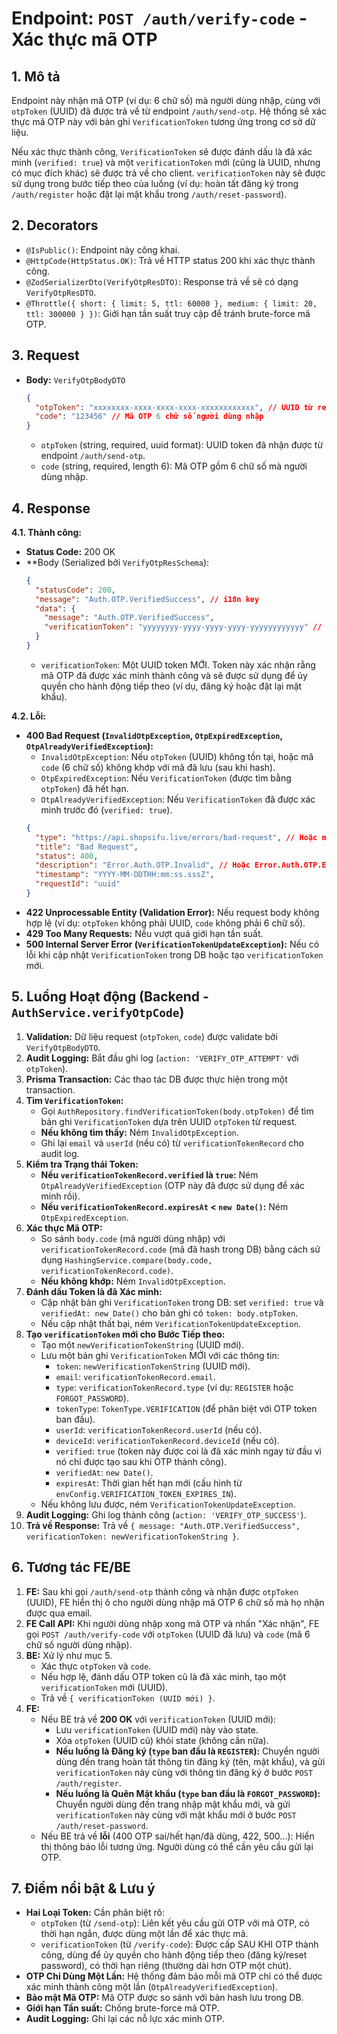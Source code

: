 # Endpoint: `POST /auth/verify-code` - Xác thực mã OTP

## 1. Mô tả

Endpoint này nhận mã OTP (ví dụ: 6 chữ số) mà người dùng nhập, cùng với `otpToken` (UUID) đã được trả về từ endpoint `/auth/send-otp`. Hệ thống sẽ xác thực mã OTP này với bản ghi `VerificationToken` tương ứng trong cơ sở dữ liệu.

Nếu xác thực thành công, `VerificationToken` sẽ được đánh dấu là đã xác minh (`verified: true`) và một `verificationToken` mới (cũng là UUID, nhưng có mục đích khác) sẽ được trả về cho client. `verificationToken` này sẽ được sử dụng trong bước tiếp theo của luồng (ví dụ: hoàn tất đăng ký trong `/auth/register` hoặc đặt lại mật khẩu trong `/auth/reset-password`).

## 2. Decorators

- `@IsPublic()`: Endpoint này công khai.
- `@HttpCode(HttpStatus.OK)`: Trả về HTTP status 200 khi xác thực thành công.
- `@ZodSerializerDto(VerifyOtpResDTO)`: Response trả về sẽ có dạng `VerifyOtpResDTO`.
- `@Throttle({ short: { limit: 5, ttl: 60000 }, medium: { limit: 20, ttl: 300000 } })`: Giới hạn tần suất truy cập để tránh brute-force mã OTP.

## 3. Request

- **Body:** `VerifyOtpBodyDTO`
  ```json
  {
    "otpToken": "xxxxxxxx-xxxx-xxxx-xxxx-xxxxxxxxxxxx", // UUID từ response của /auth/send-otp
    "code": "123456" // Mã OTP 6 chữ số người dùng nhập
  }
  ```
  - `otpToken` (string, required, uuid format): UUID token đã nhận được từ endpoint `/auth/send-otp`.
  - `code` (string, required, length 6): Mã OTP gồm 6 chữ số mà người dùng nhập.

## 4. Response

**4.1. Thành công:**

- **Status Code:** 200 OK
- \*\*Body (Serialized bởi `VerifyOtpResSchema`):
  ```json
  {
    "statusCode": 200,
    "message": "Auth.OTP.VerifiedSuccess", // i18n key
    "data": {
      "message": "Auth.OTP.VerifiedSuccess",
      "verificationToken": "yyyyyyyy-yyyy-yyyy-yyyy-yyyyyyyyyyyy" // UUID token mới cho bước tiếp theo
    }
  }
  ```
  - `verificationToken`: Một UUID token MỚI. Token này xác nhận rằng mã OTP đã được xác minh thành công và sẽ được sử dụng để ủy quyền cho hành động tiếp theo (ví dụ, đăng ký hoặc đặt lại mật khẩu).

**4.2. Lỗi:**

- **400 Bad Request (`InvalidOtpException`, `OtpExpiredException`, `OtpAlreadyVerifiedException`):**
  - `InvalidOtpException`: Nếu `otpToken` (UUID) không tồn tại, hoặc mã `code` (6 chữ số) không khớp với mã đã lưu (sau khi hash).
  - `OtpExpiredException`: Nếu `VerificationToken` (được tìm bằng `otpToken`) đã hết hạn.
  - `OtpAlreadyVerifiedException`: Nếu `VerificationToken` đã được xác minh trước đó (`verified: true`).
  ```json
  {
    "type": "https://api.shopsifu.live/errors/bad-request", // Hoặc một type cụ thể hơn
    "title": "Bad Request",
    "status": 400,
    "description": "Error.Auth.OTP.Invalid", // Hoặc Error.Auth.OTP.Expired, Error.Auth.OTP.AlreadyVerified
    "timestamp": "YYYY-MM-DDTHH:mm:ss.sssZ",
    "requestId": "uuid"
  }
  ```
- **422 Unprocessable Entity (Validation Error):** Nếu request body không hợp lệ (ví dụ: `otpToken` không phải UUID, `code` không phải 6 chữ số).
- **429 Too Many Requests:** Nếu vượt quá giới hạn tần suất.
- **500 Internal Server Error (`VerificationTokenUpdateException`):** Nếu có lỗi khi cập nhật `VerificationToken` trong DB hoặc tạo `verificationToken` mới.

## 5. Luồng Hoạt động (Backend - `AuthService.verifyOtpCode`)

1.  **Validation:** Dữ liệu request (`otpToken`, `code`) được validate bởi `VerifyOtpBodyDTO`.
2.  **Audit Logging:** Bắt đầu ghi log (`action: 'VERIFY_OTP_ATTEMPT'` với `otpToken`).
3.  **Prisma Transaction:** Các thao tác DB được thực hiện trong một transaction.
4.  **Tìm `VerificationToken`:**
    - Gọi `AuthRepository.findVerificationToken(body.otpToken)` để tìm bản ghi `VerificationToken` dựa trên UUID `otpToken` từ request.
    - **Nếu không tìm thấy:** Ném `InvalidOtpException`.
    - Ghi lại `email` và `userId` (nếu có) từ `verificationTokenRecord` cho audit log.
5.  **Kiểm tra Trạng thái Token:**
    - **Nếu `verificationTokenRecord.verified` là `true`:** Ném `OtpAlreadyVerifiedException` (OTP này đã được sử dụng để xác minh rồi).
    - **Nếu `verificationTokenRecord.expiresAt` < `new Date()`:** Ném `OtpExpiredException`.
6.  **Xác thực Mã OTP:**
    - So sánh `body.code` (mã người dùng nhập) với `verificationTokenRecord.code` (mã đã hash trong DB) bằng cách sử dụng `HashingService.compare(body.code, verificationTokenRecord.code)`.
    - **Nếu không khớp:** Ném `InvalidOtpException`.
7.  **Đánh dấu Token là đã Xác minh:**
    - Cập nhật bản ghi `VerificationToken` trong DB: set `verified: true` và `verifiedAt: new Date()` cho bản ghi có `token: body.otpToken`.
    - Nếu cập nhật thất bại, ném `VerificationTokenUpdateException`.
8.  **Tạo `verificationToken` mới cho Bước Tiếp theo:**
    - Tạo một `newVerificationTokenString` (UUID mới).
    - Lưu một bản ghi `VerificationToken` MỚI với các thông tin:
      - `token`: `newVerificationTokenString` (UUID mới).
      - `email`: `verificationTokenRecord.email`.
      - `type`: `verificationTokenRecord.type` (ví dụ: `REGISTER` hoặc `FORGOT_PASSWORD`).
      - `tokenType`: `TokenType.VERIFICATION` (để phân biệt với OTP token ban đầu).
      - `userId`: `verificationTokenRecord.userId` (nếu có).
      - `deviceId`: `verificationTokenRecord.deviceId` (nếu có).
      - `verified`: `true` (token này được coi là đã xác minh ngay từ đầu vì nó chỉ được tạo sau khi OTP thành công).
      - `verifiedAt`: `new Date()`.
      - `expiresAt`: Thời gian hết hạn mới (cấu hình từ `envConfig.VERIFICATION_TOKEN_EXPIRES_IN`).
    - Nếu không lưu được, ném `VerificationTokenUpdateException`.
9.  **Audit Logging:** Ghi log thành công (`action: 'VERIFY_OTP_SUCCESS'`).
10. **Trả về Response:** Trả về `{ message: "Auth.OTP.VerifiedSuccess", verificationToken: newVerificationTokenString }`.

## 6. Tương tác FE/BE

1.  **FE:** Sau khi gọi `/auth/send-otp` thành công và nhận được `otpToken` (UUID), FE hiển thị ô cho người dùng nhập mã OTP 6 chữ số mà họ nhận được qua email.
2.  **FE Call API:** Khi người dùng nhập xong mã OTP và nhấn "Xác nhận", FE gọi `POST /auth/verify-code` với `otpToken` (UUID đã lưu) và `code` (mã 6 chữ số người dùng nhập).
3.  **BE:** Xử lý như mục 5.
    - Xác thực `otpToken` và `code`.
    - Nếu hợp lệ, đánh dấu OTP token cũ là đã xác minh, tạo một `verificationToken` mới (UUID).
    - Trả về `{ verificationToken (UUID mới) }`.
4.  **FE:**
    - Nếu BE trả về **200 OK** với `verificationToken` (UUID mới):
      - Lưu `verificationToken` (UUID mới) này vào state.
      - Xóa `otpToken` (UUID cũ) khỏi state (không cần nữa).
      - **Nếu luồng là Đăng ký (`type` ban đầu là `REGISTER`):** Chuyển người dùng đến trang hoàn tất thông tin đăng ký (tên, mật khẩu), và gửi `verificationToken` này cùng với thông tin đăng ký ở bước `POST /auth/register`.
      - **Nếu luồng là Quên Mật khẩu (`type` ban đầu là `FORGOT_PASSWORD`):** Chuyển người dùng đến trang nhập mật khẩu mới, và gửi `verificationToken` này cùng với mật khẩu mới ở bước `POST /auth/reset-password`.
    - Nếu BE trả về **lỗi** (400 OTP sai/hết hạn/đã dùng, 422, 500...): Hiển thị thông báo lỗi tương ứng. Người dùng có thể cần yêu cầu gửi lại OTP.

## 7. Điểm nổi bật & Lưu ý

- **Hai Loại Token:** Cần phân biệt rõ:
  - `otpToken` (từ `/send-otp`): Liên kết yêu cầu gửi OTP với mã OTP, có thời hạn ngắn, được dùng một lần để xác thực mã.
  - `verificationToken` (từ `/verify-code`): Được cấp SAU KHI OTP thành công, dùng để ủy quyền cho hành động tiếp theo (đăng ký/reset password), có thời hạn riêng (thường dài hơn OTP một chút).
- **OTP Chỉ Dùng Một Lần:** Hệ thống đảm bảo mỗi mã OTP chỉ có thể được xác minh thành công một lần (`OtpAlreadyVerifiedException`).
- **Bảo mật Mã OTP:** Mã OTP được so sánh với bản hash lưu trong DB.
- **Giới hạn Tần suất:** Chống brute-force mã OTP.
- **Audit Logging:** Ghi lại các nỗ lực xác minh OTP.
